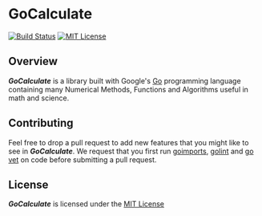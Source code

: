 # GoCalculate

[![Build Status](https://travis-ci.org/NumberXNumbers/GoCalculate.svg?branch=master)](https://travis-ci.org/NumberXNumbers/GoCalculate)
[![MIT License](https://img.shields.io/badge/License-MIT-blue.svg)](https://github.com/NumberXNumbers/GoCalculate/blob/master/LICENSE)

## Overview

**_GoCalculate_** is a library built with Google's [Go](https://golang.org/) programming language containing many Numerical Methods, Functions and Algorithms useful in math and science.

## Contributing

Feel free to drop a pull request to add new features that you might like to see in **_GoCalculate_**. We request that you first run [goimports](https://godoc.org/golang.org/x/tools/cmd/goimports), [golint](https://github.com/golang/lint) and [go vet](https://golang.org/cmd/vet/) on code before submitting a pull request.

## License

**_GoCalculate_** is licensed under the [MIT License](https://opensource.org/licenses/MIT)
